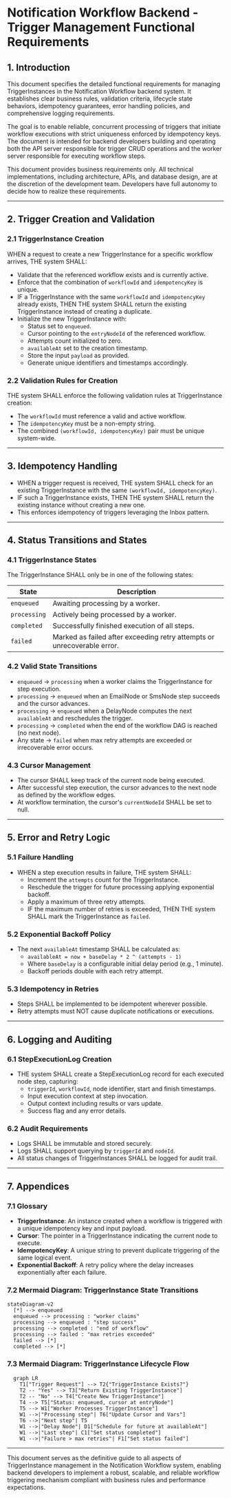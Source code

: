 # Notification Workflow Backend - Trigger Management Functional Requirements

## 1. Introduction

This document specifies the detailed functional requirements for managing TriggerInstances in the Notification Workflow backend system. It establishes clear business rules, validation criteria, lifecycle state behaviors, idempotency guarantees, error handling policies, and comprehensive logging requirements.

The goal is to enable reliable, concurrent processing of triggers that initiate workflow executions with strict uniqueness enforced by idempotency keys. The document is intended for backend developers building and operating both the API server responsible for trigger CRUD operations and the worker server responsible for executing workflow steps.

This document provides business requirements only. All technical implementations, including architecture, APIs, and database design, are at the discretion of the development team. Developers have full autonomy to decide how to realize these requirements.

---

## 2. Trigger Creation and Validation

### 2.1 TriggerInstance Creation

WHEN a request to create a new TriggerInstance for a specific workflow arrives, THE system SHALL:

- Validate that the referenced workflow exists and is currently active.
- Enforce that the combination of `workflowId` and `idempotencyKey` is unique.
- IF a TriggerInstance with the same `workflowId` and `idempotencyKey` already exists, THEN THE system SHALL return the existing TriggerInstance instead of creating a duplicate.
- Initialize the new TriggerInstance with:
  - Status set to `enqueued`.
  - Cursor pointing to the `entryNodeId` of the referenced workflow.
  - Attempts count initialized to zero.
  - `availableAt` set to the creation timestamp.
  - Store the input `payload` as provided.
  - Generate unique identifiers and timestamps accordingly.

### 2.2 Validation Rules for Creation

THE system SHALL enforce the following validation rules at TriggerInstance creation:

- The `workflowId` must reference a valid and active workflow.
- The `idempotencyKey` must be a non-empty string.
- The combined `(workflowId, idempotencyKey)` pair must be unique system-wide.

---

## 3. Idempotency Handling

- WHEN a trigger request is received, THE system SHALL check for an existing TriggerInstance with the same `(workflowId, idempotencyKey)`.
- IF such a TriggerInstance exists, THEN THE system SHALL return the existing instance without creating a new one.
- This enforces idempotency of triggers leveraging the Inbox pattern.

---

## 4. Status Transitions and States

### 4.1 TriggerInstance States

The TriggerInstance SHALL only be in one of the following states:

| State       | Description                                      |
|-------------|------------------------------------------------|
| `enqueued`  | Awaiting processing by a worker.
| `processing`| Actively being processed by a worker.
| `completed` | Successfully finished execution of all steps.
| `failed`    | Marked as failed after exceeding retry attempts or unrecoverable error.

### 4.2 Valid State Transitions

- `enqueued` → `processing` when a worker claims the TriggerInstance for step execution.
- `processing` → `enqueued` when an EmailNode or SmsNode step succeeds and the cursor advances.
- `processing` → `enqueued` when a DelayNode computes the next `availableAt` and reschedules the trigger.
- `processing` → `completed` when the end of the workflow DAG is reached (no next node).
- Any state → `failed` when max retry attempts are exceeded or irrecoverable error occurs.

### 4.3 Cursor Management

- The cursor SHALL keep track of the current node being executed.
- After successful step execution, the cursor advances to the next node as defined by the workflow edges.
- At workflow termination, the cursor's `currentNodeId` SHALL be set to null.

---

## 5. Error and Retry Logic

### 5.1 Failure Handling

- WHEN a step execution results in failure, THE system SHALL:
  - Increment the `attempts` count for the TriggerInstance.
  - Reschedule the trigger for future processing applying exponential backoff.
  - Apply a maximum of three retry attempts.
  - IF the maximum number of retries is exceeded, THEN THE system SHALL mark the TriggerInstance as `failed`.

### 5.2 Exponential Backoff Policy

- The next `availableAt` timestamp SHALL be calculated as:
  - `availableAt = now + baseDelay * 2 ^ (attempts - 1)`
  - Where `baseDelay` is a configurable initial delay period (e.g., 1 minute).
  - Backoff periods double with each retry attempt.

### 5.3 Idempotency in Retries

- Steps SHALL be implemented to be idempotent wherever possible.
- Retry attempts must NOT cause duplicate notifications or executions.

---

## 6. Logging and Auditing

### 6.1 StepExecutionLog Creation

- THE system SHALL create a StepExecutionLog record for each executed node step, capturing:
  - `triggerId`, `workflowId`, node identifier, start and finish timestamps.
  - Input execution context at step invocation.
  - Output context including results or vars update.
  - Success flag and any error details.

### 6.2 Audit Requirements

- Logs SHALL be immutable and stored securely.
- Logs SHALL support querying by `triggerId` and `nodeId`.
- All status changes of TriggerInstances SHALL be logged for audit trail.

---

## 7. Appendices

### 7.1 Glossary

- **TriggerInstance**: An instance created when a workflow is triggered with a unique idempotency key and input payload.
- **Cursor**: The pointer in a TriggerInstance indicating the current node to execute.
- **IdempotencyKey**: A unique string to prevent duplicate triggering of the same logical event.
- **Exponential Backoff**: A retry policy where the delay increases exponentially after each failure.

### 7.2 Mermaid Diagram: TriggerInstance State Transitions

```mermaid
stateDiagram-v2
  [*] --> enqueued
  enqueued --> processing : "worker claims"
  processing --> enqueued : "step success"
  processing --> completed : "end of workflow"
  processing --> failed : "max retries exceeded"
  failed --> [*]
  completed --> [*]
```

### 7.3 Mermaid Diagram: TriggerInstance Lifecycle Flow

```mermaid
  graph LR
    T1["Trigger Request"] --> T2{"TriggerInstance Exists?"}
    T2 -- "Yes" --> T3["Return Existing TriggerInstance"]
    T2 -- "No" --> T4["Create New TriggerInstance"]
    T4 --> T5["Status: enqueued, cursor at entryNode"]
    T5 --> W1["Worker Processes TriggerInstance"]
    W1 -->|"Processing step"| T6["Update Cursor and Vars"]
    T6 -->|"Next step"| T5
    W1 -->|"Delay Node"| D1["Schedule for future at availableAt"]
    W1 -->|"Last step"| C1["Set status completed"]
    W1 -->|"Failure > max retries"| F1["Set status failed"]
```

---

This document serves as the definitive guide to all aspects of TriggerInstance management in the Notification Workflow system, enabling backend developers to implement a robust, scalable, and reliable workflow triggering mechanism compliant with business rules and performance expectations.